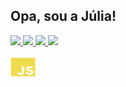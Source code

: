 ## Opa, sou a Júlia! 
<a href="https://github.com/DiasJulia">
  <img height="180em" src="https://github-readme-stats-eight-theta.vercel.app/api?username=IanJairo&show_icons=true&theme=dracula&include_all_commits=true&count_private=true"/>
  <img height="180em" src="https://github-readme-stats-eight-theta.vercel.app/api/top-langs/?username=IanJairo&layout=compact&langs_count=8&theme=dracula"/>
  <img height="180em" src="https://github-readme-stats-eight-theta.vercel.app/api?username=IanJairo&show_icons=true&theme=algolia&include_all_commits=true&count_private=true"/>
  <img height="180em" src="https://github-readme-stats-eight-theta.vercel.app/api/top-langs/?username=IanJairo&layout=compact&langs_count=8&theme=algolia"/>
<div>
<div style="display: inline_block"><br>
  <img align="center" alt="Julia-Js" height="30" width="40" src="https://raw.githubusercontent.com/devicons/devicon/master/icons/javascript/javascript-plain.svg">
